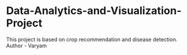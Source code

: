 # Data-Analytics-and-Visualization-Project
This project is based on crop recommendation and disease detection.
<br>
Author - Varyam
